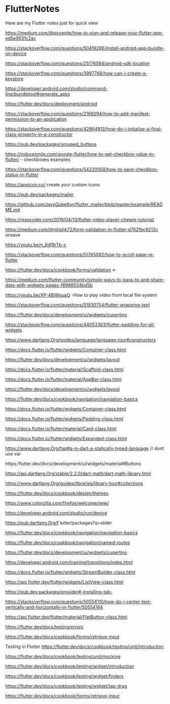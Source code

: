 # FlutterNotes

Here are my Flutter notes just for quick view

https://medium.com/@psyanite/how-to-sign-and-release-your-flutter-app-ed5e9531c2ac

https://stackoverflow.com/questions/50419286/install-android-app-bundle-on-device

https://stackoverflow.com/questions/25176594/android-sdk-location

https://stackoverflow.com/questions/3997748/how-can-i-create-a-keystore

https://developer.android.com/studio/command-line/bundletool#generate_apks

https://flutter.dev/docs/deployment/android

https://stackoverflow.com/questions/2169294/how-to-add-manifest-permission-to-an-application

https://stackoverflow.com/questions/42864913/how-do-i-initialize-a-final-class-property-in-a-constructor

https://pub.dev/packages/grouped_buttons

https://inducesmile.com/google-flutter/how-to-get-checkbox-value-in-flutter/ - checkboxes examples

https://stackoverflow.com/questions/54220058/how-to-save-checkbox-status-in-flutter

https://appicon.co/  create your custom icons

https://pub.dev/packages/mailer

https://github.com/JaysQubeXon/flutter_mailer/blob/master/example/README.md

https://resocoder.com/2019/04/13/flutter-video-player-chewie-tutorial/

https://medium.com/@nitishk72/form-validation-in-flutter-d762fbc9212c  onsave

https://youtu.be/n_6df8rTb-c  

https://stackoverflow.com/questions/51765092/how-to-scroll-page-in-flutter

https://flutter.dev/docs/cookbook/forms/validation <-

https://medium.com/flutter-community/simple-ways-to-pass-to-and-share-data-with-widgets-pages-f8988534bd5b

https://youtu.be/XP-4BiWsuaQ -How to play video from local file system

https://stackoverflow.com/questions/51930754/flutter-wrapping-text

https://flutter.dev/docs/development/ui/widgets/cupertino

https://stackoverflow.com/questions/44053363/flutter-padding-for-all-widgets

https://www.dartlang.Org/guides/language/language-tour#constructors

https://docs.flutter.io/flutter/widgets/Container-class.html

https://flutter.dev/docs/development/ui/widgets/layout

https://docs.flutter.io/flutter/material/Scaffold-class.html

https://docs.flutter.io/flutter/material/AppBar-class.html

https://flutter.dev/docs/development/ui/widgets/layout

https://flutter.dev/docs/cookbook/navigation/navigation-basics

https://docs.flutter.io/flutter/widgets/Container-class.html

https://docs.flutter.io/flutter/widgets/Padding-class.html

https://docs.flutter.io/flutter/material/Card-class.html

https://docs.flutter.io/flutter/widgets/Expanded-class.html

https://www.dartlang.Org/faq#q-is-dart-a-statically-typed-language // dont use var

https:/flutter.dev/docs/development/ui/widgets/material#Buttons

https://api.dartlang.Org/stable/2.2.0/dart-math/dart-math-library.html

https://www.dartlang.Org/guides/libraries/library-tour#collections

https://flutter.dev/docs/cookbook/design/themes

https://www.colorzilla.com/firefox/welcome/new/

https://developer.android.com/studio/run/device

https://pub.dartlang.0rg/f lutter/packages?q=slider

https://flutter.dev/docs/cookbook/navigation/navigation-basics

https://flutter.dev/docs/cookbook/navigation/named-routes

https://flutter.dev/docs/development/ui/widgets/cupertino

https://developer.android.com/training/transitions/index.html

https://docs.flutter.io/flutter/widgets/StreamBuilder-class.html

https://api.flutter.dev/flutter/widgets/ListView-class.html

https://pub.dev:packages/provider#-installing-tab-

https://stackoverflow.com/questions/50554110/how-do-i-center-text-vertically-and-horizontally-in-flutter/50554164

https://api.flutter.dev/flutter/material/FlatButton-class.html

https://flutter.dev/docs/testing/errors

https://flutter.dev/docs/cookbook/forms/retrieve-input


Testing in Flutter
https://flutter.dev/docs/cookbook/testing/unit/introduction

https://flutter.dev/docs/cookbook/testing/unit/mocking

https://flutter.dev/docs/cookbook/testing/widget/introduction

https://flutter.dev/docs/cookbook/testing/widget/finders

https://flutter.dev/docs/cookbook/testing/widget/tap-drag

https://flutter.dev/docs/cookbook/forms/retrieve-input
